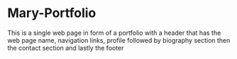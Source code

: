 # Mary-Portfolio
This is a single web page in form of a portfolio with a header that has the web page name, navigation links, profile followed by biography section then the contact section and lastly the footer
